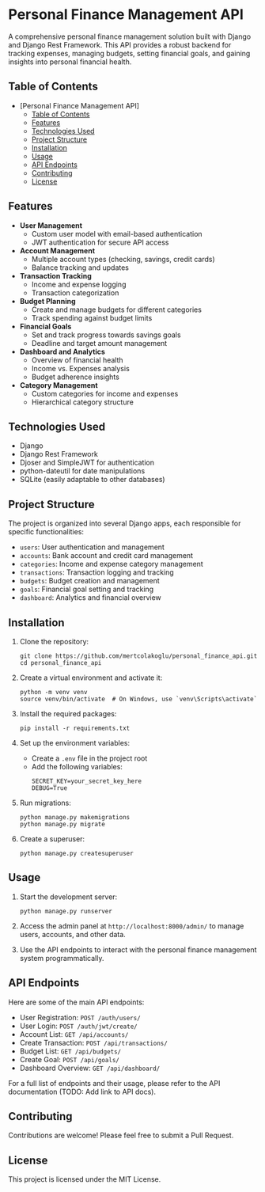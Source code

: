 # Personal Finance Management API

A comprehensive personal finance management solution built with Django and Django Rest Framework. This API provides a robust backend for tracking expenses, managing budgets, setting financial goals, and gaining insights into personal financial health.

## Table of Contents
- [Personal Finance Management API]
  - [Table of Contents](#table-of-contents)
  - [Features](#features)
  - [Technologies Used](#technologies-used)
  - [Project Structure](#project-structure)
  - [Installation](#installation)
  - [Usage](#usage)
  - [API Endpoints](#api-endpoints)
  - [Contributing](#contributing)
  - [License](#license)

## Features

- **User Management**
  - Custom user model with email-based authentication
  - JWT authentication for secure API access
- **Account Management**
  - Multiple account types (checking, savings, credit cards)
  - Balance tracking and updates
- **Transaction Tracking**
  - Income and expense logging
  - Transaction categorization
- **Budget Planning**
  - Create and manage budgets for different categories
  - Track spending against budget limits
- **Financial Goals**
  - Set and track progress towards savings goals
  - Deadline and target amount management
- **Dashboard and Analytics**
  - Overview of financial health
  - Income vs. Expenses analysis
  - Budget adherence insights
- **Category Management**
  - Custom categories for income and expenses
  - Hierarchical category structure

## Technologies Used

- Django
- Django Rest Framework
- Djoser and SimpleJWT for authentication
- python-dateutil for date manipulations
- SQLite (easily adaptable to other databases)

## Project Structure

The project is organized into several Django apps, each responsible for specific functionalities:

- `users`: User authentication and management
- `accounts`: Bank account and credit card management
- `categories`: Income and expense category management
- `transactions`: Transaction logging and tracking
- `budgets`: Budget creation and management
- `goals`: Financial goal setting and tracking
- `dashboard`: Analytics and financial overview

## Installation

1. Clone the repository:
   ```
   git clone https://github.com/mertcolakoglu/personal_finance_api.git
   cd personal_finance_api
   ```

2. Create a virtual environment and activate it:
   ```
   python -m venv venv
   source venv/bin/activate  # On Windows, use `venv\Scripts\activate`
   ```

3. Install the required packages:
   ```
   pip install -r requirements.txt
   ```

4. Set up the environment variables:
   - Create a `.env` file in the project root
   - Add the following variables:
     ```
     SECRET_KEY=your_secret_key_here
     DEBUG=True
     ```

5. Run migrations:
   ```
   python manage.py makemigrations
   python manage.py migrate
   ```

6. Create a superuser:
   ```
   python manage.py createsuperuser
   ```

## Usage

1. Start the development server:
   ```
   python manage.py runserver
   ```

2. Access the admin panel at `http://localhost:8000/admin/` to manage users, accounts, and other data.

3. Use the API endpoints to interact with the personal finance management system programmatically.

## API Endpoints

Here are some of the main API endpoints:

- User Registration: `POST /auth/users/`
- User Login: `POST /auth/jwt/create/`
- Account List: `GET /api/accounts/`
- Create Transaction: `POST /api/transactions/`
- Budget List: `GET /api/budgets/`
- Create Goal: `POST /api/goals/`
- Dashboard Overview: `GET /api/dashboard/`

For a full list of endpoints and their usage, please refer to the API documentation (TODO: Add link to API docs).

## Contributing

Contributions are welcome! Please feel free to submit a Pull Request.

## License

This project is licensed under the MIT License.
